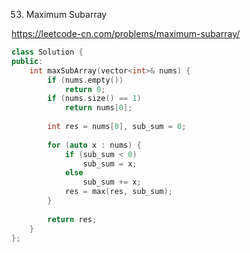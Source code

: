 53. Maximum Subarray

https://leetcode-cn.com/problems/maximum-subarray/

```cpp
class Solution {
public:
    int maxSubArray(vector<int>& nums) {
        if (nums.empty())
            return 0;
        if (nums.size() == 1)
            return nums[0];
        
        int res = nums[0], sub_sum = 0;
        
        for (auto x : nums) {
            if (sub_sum < 0) 
                sub_sum = x;
            else
                sub_sum += x;
            res = max(res, sub_sum);
        }
        
        return res;
    }
};
```